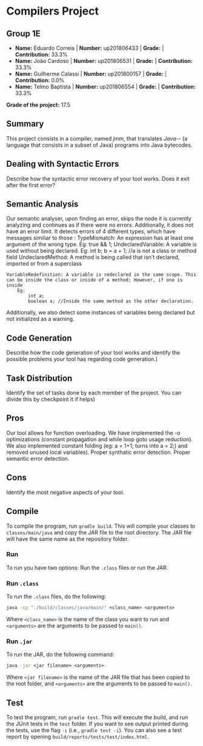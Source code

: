 # Compilers Project

## Group 1E

- **Name:** Eduardo Correia | **Number:** up201806433 | **Grade:** | **Contribution:** 33.3%
- **Name:** João Cardoso | **Number:** up201806531 | **Grade:** | **Contribution:** 33.3%
- **Name:** Guilherme Calassi | **Number:** up201800157 | **Grade:** | **Contribution:** 0.0%
- **Name:** Telmo Baptista | **Number:** up201806554 | **Grade:** | **Contribution:** 33.3%

**Grade of the project:** 17.5

## Summary

This project consists in a compiler, named *jmm*, that translates *Java--* (a language that consists in a subset of
Java) programs into Java bytecodes.

## Dealing with Syntactic Errors

Describe how the syntactic error recovery of your tool works. Does it exit after the first error?

## Semantic Analysis
Our semantic analyser, upon finding an error, skips the node it is currently analyzing and continues as if there were no errors.
Additionally, it does not have an error limit.
It detects errors of 4 different types, which have messages similiar to those :
	TypeMismatch: An expression has at least one argument of the wrong type.
		Eg: true && 1;
	UndeclaredVariable: A variable is used without being declared.
		Eg: 
			int b;
			b = a + 1; //a is not a class or method field
	UndeclaredMethod: A method is being called that isn't declared, imported or from a superclass

	VariableRedefinition: A variable is redeclared in the same scope. This can be inside the class or inside of a method; However, if one is inside
		Eg:
			int a;
			boolean a; //Inside the same method as the other declaration.
Additionally, we also detect some instances of variables being declared but not initialized as a warning.
## Code Generation

Describe how the code generation of your tool works and identify the possible problems your tool has regarding code
generation.)

## Task Distribution

Identify the set of tasks done by each member of the project. You can divide this by checkpoint it if helps)

## Pros

Our tool allows for function overloading.
We have implemented the -o optimizations (constant propagation and while loop goto usage reduction).
We also implemented constant folding (eg: a = 1+1; turns into a = 2;) and removed unused local variables).
Proper synthatic error detection.
Proper semantic error detection.


## Cons

Identify the most negative aspects of your tool.

## Compile

To compile the program, run ``gradle build``. This will compile your classes to ``classes/main/java`` and copy the JAR
file to the root directory. The JAR file will have the same name as the repository folder.

### Run

To run you have two options: Run the ``.class`` files or run the JAR.

### Run ``.class``

To run the ``.class`` files, do the following:

```cmd
java -cp "./build/classes/java/main/" <class_name> <arguments>
```

Where ``<class_name>`` is the name of the class you want to run and ``<arguments>`` are the arguments to be passed
to ``main()``.

### Run ``.jar``

To run the JAR, do the following command:

```cmd
java -jar <jar filename> <arguments>
```

Where ``<jar filename>`` is the name of the JAR file that has been copied to the root folder, and ``<arguments>`` are
the arguments to be passed to ``main()``.

## Test

To test the program, run ``gradle test``. This will execute the build, and run the JUnit tests in the ``test`` folder.
If you want to see output printed during the tests, use the flag ``-i`` (i.e., ``gradle test -i``). You can also see a
test report by opening ``build/reports/tests/test/index.html``.
